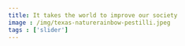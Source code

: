 ```yaml
---
title: It takes the world to improve our society
image : /img/texas-naturerainbow-pestilli.jpeg
tags : ['slider']
---
```


